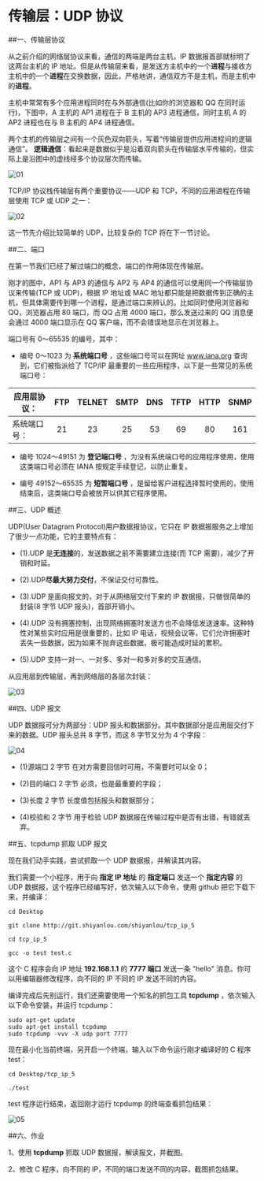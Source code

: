 # 传输层：UDP 协议


##一、传输层协议

从之前介绍的网络层协议来看，通信的两端是两台主机，IP 数据报首部就标明了这两台主机的 IP 地址。但是从传输层来看，是发送方主机中的一个**进程**与接收方主机中的一个**进程**在交换数据，因此，严格地讲，通信双方不是主机，而是主机中的**进程**。

主机中常常有多个应用进程同时在与外部通信(比如你的浏览器和 QQ 在同时运行)，下图中，A 主机的 AP1 进程在于 B 主机的 AP3 进程通信，同时主机 A 的 AP2 进程也在与 B 主机的 AP4 进程通信。

两个主机的传输层之间有一个灰色双向箭头，写着“传输层提供应用进程间的逻辑通信”。 **逻辑通信**：看起来是数据似乎是沿着双向箭头在传输层水平传输的，但实际上是沿图中的虚线经多个协议层次而传输。

![01](https://dn-anything-about-doc.qbox.me/TCP_IP/tcp-5-01.png/logoblackfont)

TCP/IP 协议栈传输层有两个重要协议——UDP 和 TCP，不同的应用进程在传输层使用 TCP 或 UDP 之一：

![02](https://dn-anything-about-doc.qbox.me/TCP_IP/tcp-5-02.png/logoblackfont)

这一节先介绍比较简单的 UDP，比较复杂的 TCP 将在下一节讨论。

##二、端口

在第一节我们已经了解过端口的概念，端口的作用体现在传输层。

刚才的图中，AP1 与 AP3 的通信与 AP2 与 AP4 的通信可以使用同一个传输层协议来传输(TCP 或 UDP)，根据 IP 地址或 MAC 地址都只能是把数据传到正确的主机，但具体需要传到哪一个进程，是通过端口来辨认的。比如同时使用浏览器和 QQ，浏览器占用 80 端口，而 QQ 占用 4000 端口，那么发送过来的 QQ 消息便会通过 4000 端口显示在 QQ 客户端，而不会错误地显示在浏览器上。

端口号有 0～65535 的编号，其中：

- 编号 0～1023 为 **系统端口号** ，这些端口号可以在网址 www.iana.org 查询到，它们被指派给了 TCP/IP 最重要的一些应用程序，以下是一些常见的系统端口号：

|应用层协议：| FTP  |TELNET| SMTP | DNS  | TFTP | HTTP | SNMP |
|------------|:----:|:----:|:----:|:----:|:----:|:----:|:----:|
|系统端口号：| 21   | 23   | 25   | 53   | 69   | 80   | 161  |

- 编号 1024～49151 为 **登记端口号** ，为没有系统端口号的应用程序使用，使用这类端口号必须在 IANA 按规定手续登记，以防止重复。

- 编号 49152～65535 为 **短暂端口号** ，是留给客户进程选择暂时使用的，使用结束后，这类端口号会被放开以供其它程序使用。


##三、UDP 概述

UDP(User Datagram Protocol)用户数据报协议，它只在 IP 数据报服务之上增加了很少一点功能，它的主要特点有：

- (1).UDP 是**无连接**的，发送数据之前不需要建立连接(而 TCP 需要)，减少了开销和时延。

- (2).UDP**尽最大努力交付**，不保证交付可靠性。

- (3).UDP 是面向报文的，对于从网络层交付下来的 IP 数据报，只做很简单的封装(8 字节 UDP 报头)，首部开销小。

- (4).UDP 没有拥塞控制，出现网络拥塞时发送方也不会降低发送速率。这种特性对某些实时应用是很重要的，比如 IP 电话，视频会议等，它们允许拥塞时丢失一些数据，因为如果不抛弃这些数据，极可能造成时延的累积。

- (5).UDP 支持一对一、一对多、多对一和多对多的交互通信。

从应用层到传输层，再到网络层的各层次封装：

![03](https://dn-anything-about-doc.qbox.me/TCP_IP/tcp-5-03.png/logoblackfont)


##四、UDP 报文

UDP 数据报可分为两部分：UDP 报头和数据部分。其中数据部分是应用层交付下来的数据。UDP 报头总共 8 字节，而这 8 字节又分为 4 个字段：

![04](https://dn-anything-about-doc.qbox.me/TCP_IP/tcp-5-04.png)

- (1)源端口 2 字节 在对方需要回信时可用，不需要时可以全 0；

- (2)目的端口 2 字节 必须，也是最重要的字段；

- (3)长度 2 字节 长度值包括报头和数据部分；

- (4)校验和 2 字节 用于检验 UDP 数据报在传输过程中是否有出错，有错就丢弃。


##五、tcpdump 抓取 UDP 报文

现在我们动手实践，尝试抓取一个 UDP 数据报，并解读其内容。

我们需要一个小程序，用于向 **指定 IP 地址** 的 **指定端口** 发送一个 **指定内容** 的 UDP 数据报，这个程序已经编写好，依次输入以下命令，使用 github 把它下载下来，并编译：


```
cd Desktop

git clone http://git.shiyanlou.com/shiyanlou/tcp_ip_5

cd tcp_ip_5

gcc -o test test.c
```

这个 C 程序会向 IP 地址 **192.168.1.1** 的 **7777 端口** 发送一条 "hello" 消息。你可以用编辑器修改程序，向不同的 IP 不同的 IP 发送不同的内容。

编译完成后先别运行，我们还需要使用一个知名的抓包工具 **tcpdump** ，依次输入以下命令安装，并运行 tcpdump：

```
sudo apt-get update
sudo apt-get install tcpdump
sudo tcpdump -vvv -X udp port 7777
```

现在最小化当前终端，另开启一个终端，输入以下命令运行刚才编译好的 C 程序 test：

```
cd Desktop/tcp_ip_5

./test
```

test 程序运行结束，返回刚才运行 tcpdump 的终端查看抓包结果：

![05](https://dn-anything-about-doc.qbox.me/TCP_IP/tcp-5-05.png/logoblackfont)


##六、作业

1、使用 **tcpdump** 抓取 UDP 数据报，解读报文，并截图。

2、修改 C 程序，向不同的 IP，不同的端口发送不同的内容，截图抓包结果。


